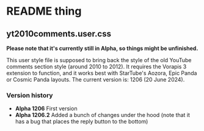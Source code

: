 # README thing

## yt2010comments.user.css

**Please note that it's currently still in Alpha, so things might be unfinished.**

This user style file is supposed to bring back the style of the old YouTube comments section style (around 2010 to 2012).
It requires the Vorapis 3 extension to function, and it works best with StarTube's Aozora, Epic Panda or Cosmic Panda layouts.
The current version is: 1206 (20 June 2024).

### Version history

- **Alpha 1206** First version
- **Alpha 1206.2** Added a bunch of changes under the hood (note that it has a bug that places the reply button to the bottom)
